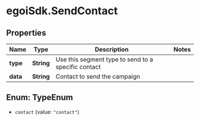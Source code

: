 # egoiSdk.SendContact

## Properties
Name | Type | Description | Notes
------------ | ------------- | ------------- | -------------
**type** | **String** | Use this segment type to send to a specific contact | 
**data** | **String** | Contact to send the campaign | 


<a name="TypeEnum"></a>
## Enum: TypeEnum


* `contact` (value: `"contact"`)




